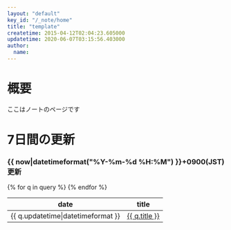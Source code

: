 ```yaml
---
layout: "default"
key_id: "/_note/home"
title: "template"
createtime: 2015-04-12T02:04:23.605000
updatetime: 2020-06-07T03:15:56.403000
author: 
  name: 
---
```

<h1>概要</h1>
<p>ここはノートのページです</p>
<h1>7日間の更新</h1>
<h3>{{ now|datetimeformat("%Y-%m-%d %H:%M") }}+0900(JST) 更新</h3>
<table>
<thead><tr><th>date</th><th>title</th></tr></thead>
<tbody>
{% for q in query %}<tr><td>{{ q.updatetime|datetimeformat }}</td><td><a href="{{ q.key.id() }}">{{ q.title }}</a></td></tr>
{% endfor %}
</tbody>
</table>